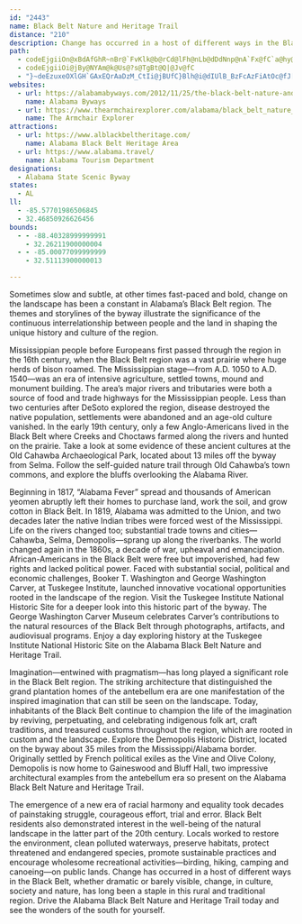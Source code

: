 ```yaml
---
id: "2443"
name: Black Belt Nature and Heritage Trail
distance: "210"
description: Change has occurred in a host of different ways in the Black Belt region of Alabama, but one way or another, whether dramatic or barely visible, change--in culture, society and nature--has long been a staple in this decidedly rural and outwardly traditional region.
path:
  - codeEjgiiOn@xBdAfGhR~nBr@`FvKlk@b@rCd@lFh@nLb@dDdNnp@nA`Fx@fC`a@hy@fBlCrAzAtMdNnBfCfCfEhBxErAhFhCfOrDfQpLbr@x@`F|@`IdBtKpFtZjG~^~AbGj@dB~AfDp@bAdUzZjIvLpWn]tAvBbDnGdP|c@|O~ZvHvObGfK``@pf@pT|[xBzD~R~b@~B~FpAbElDhOdAlH|B`SvG~a@E^jAfJv@nIdAfHrRbx@lId\lBfEhCbExt@jr@|CrDxBlD|BdFx@tB~Rrm@fEhNpIx[~ArIn@xEr@rI~@|SHLIxK[|FgAnMcCxSyDvWqIxb@_Mrk@yApIe@fE]|FKtKh@vL~@xIxBhKhBxFnBxE`CrExXdd@fBbD|CpHnArDdAvDzB~K~@tH`@`GRdFBzI_@hKs@jIiAnIaJfh@cBtKm@fGyCdc@u@lImD|YsAnIy@rDsA`FqBtGsRxe@aHxR{YpaAcJpYqD~LsV`~@mAxEy@hEuAnMm@hMqJrvD_@~ESrAg@jBt@l@Dj@k@dWCfDXrHb@fF`AdGnL|i@xAfGtDxL~DhKrDdIvHbNllBrpClDtG`BdERlAl@rAnAlFbRrdA~AfK^~DrBx[^xINje@XnGv@dGlPd`Af@hFTzKIlCYpCqLnd@YpBK`B?xCx@`QFhNeB|bBClJL|Id@nJr@dIzIbn@zB|Tn@bD|@tCpItSh@lBx@pELtAF~CSlFk@`E_@zA{Zt~@u@dCYnBSzFExK^`tAb@bEfEjRJz@kRfG{@^kBfBwB`GsE`OyD`KwDfIko@`sA}@xB{@lEYlHe@dROdc@Zdl@CdMPfi@xAzkCtAKb@_@tBsCfAe@hDs@rSsAbHqAbME|HbAvJ`Chr@b[lf@lUfNdGfFlCdMlFtZfNxBlArMrFx[nOz[vNhFdDlDdDlE|G|AdDjA~CfAlEx@lF`@rFNlFBzpC^~h@?bM^|z@B`TXfa@HhWc@d`Ah@d`Az@rfAO`KU~DmDd`@}@bKLd@o@tHqDp_@fDdAjKxFrR|KzBdAvAd@~W`G~IdAlDLvG[fEKp@Rf@d@nAnHb@lFJ`@TpNl@dRbB~[fKbeBxAtXlBlZ^lI`IbsAlIvjA\lEx@hHpJlh@~@`GXfDZxGBrGiA~[IfDBfFVdEzFfe@j@~DlBdHpC`Gr]fj@n@lA`BdEnA`Fl@`FxBzd@~@fLrAhJxAvHvAhFja@tpAtNpc@hBdErRz_@xWvi@rBlFjO`c@|AlErCrKbArGh@pFZrFNxFRnW`@lnCg@ftArCnkADxIwDleACnFXlFnMj~@h@jF^lFNrFd@zoARfM|@rUh@dJhBdUzOpfB^lFl@|MNpFFpUp@lvD]fJk@fF}@fF{Z`sA_A`F_@xC[~Hb@|x@CnFMlFuP~rCi@bFy@`Fg\|gBgF|YaEjSu@lCcApBeLtQqAlC}@zCe@~Bie@dtCyA|KYvAwH|m@y@xFg@lB{AtEsBdEgCrDc|@jiAmEhGaDzFuCpHyAtEqEfScJld@aBfJeAhJ_A`LYxFi@nP_BtcA]vFiA`HcF|QyCtMcAnF}B~Om[zrDs@dEyAfFe`@xeAsAhFo@vE}PxmDa@`E]~A_@xAqArDmAzBsBrC{[j]yb@df@c_BfuBmFfHcC`EmD`HwCrH_h@v|AqF|QyNzk@{@pCwBfFuBlDsDrEwEfEeGlD_DjAqEfA{t@nNmm@~Lwv@bOgIjBwDtAujAdk@uBTaLJ_vAf@?~BVxFD|r@OpHObDi@pGD`@wD`b@y@~NsD`eAK\oOlkEgBnc@u@rVu@fPcNryDu@pQs@lHk@fEs@~D}Sr{@eBrH}AdI_AhG]tDe@dMHhNpLdlFL~Nn@|vBNzIb@lHt@fHbJni@|AjKx@nKN|G?xKU|Z?|PbBnqHD|s@ZdhCvAxdJ_@`JaAfHyWhsAoA~Gg@`Ek@tKeAfh@wG~cCm@rK_@rCe@jCwBbIqJnWsBrGeAbG_@rFMxJHh~AEpPDj@?pSbDneFHnm@Xp`@E~BSdAu@zBmA`CaNbTmEjHaBzDeArDiAfHuKb|AwJxxCMlAu@xFi@tB_CzNiBzHwArEwZvz@uAjEgAhE{A~Iq@nFc@fH_TruEi@tE_BfIoB~HmBxFuQ~f@sBhFiBpDyAlCmDtEa\p^sChDqCbEiE|HsVvh@kMxXip@veBoWzr@mC`IcCbIyCrLqJjb@iExT{BdOsBnQiAvN{@pR}@h_@IbI?bd@Rxx@JpeAEtE_@jIi@vFo@jFaCrO[vDExBDfGXjEb@fD~AnHlG`W~BnL`Ffc@lCnYjJvx@^rDZfFjGveBNxGN|L?nNs@fgAuBjeBJxF\fD`@rBhAdE`AtB|K`TZRxKtSfn@xmAfKpR~Ob\`DzFfJhOnJzN|Z~f@Ff@nXrd@hCpFrBzEfC|H`B~FnHb[bCnJdf@dqBzc@noBzP~jA~Ohx@xDvSfh@piC\lCj@nBNpBDdC[|H}@xH_@~BgArD{eA`qCgF`PuAtFqBfLq@`Gs@zIc@zL}DrxEBlAIlFe@lIs@rHsAbJia@ztBkN`u@_@fDS`GBjDNlD^fDl@fDdfAryEjKdd@jAnGv@zF\pFJ`MHpz@GbGU`Go@vHuAhJkHnZ}AbIeAlIo@nLIdGcAdmED`GVbGdAjLlBzKpt@z~C|@pEzIt_@bBjKhB`U~@vQNxIXja@TtGRjChCdX|AvNxBrN`Ixe@x@xFpI|{@|Al\hG``BlCn\t@jLZzKjAtj@GxIOhDk@zFcAvFwGpY}CzNcE~PsArIyAzQgF`u@oBj\iCjWqB`KwBtOeEvTo@rE_Idd@aBzIiAzEyAzEgBrEeSre@qC`IeDzLqGhX}BnIsBjJKlB?dAd@|D|BpFGfCk@zDhAdJ
  - codeEjgiiOi@jBy@NYAm@k@Us@?s@TgBt@Q|@Jv@fC
  - "}~deEzuxeOXlGH`GAxEQrAaDzM_CtIi@jBUfC}Blh@i@dIUlB_BzFcAzFiAtOc@fJ[tNOnMJd@eAnp@VpDx@zFx@nCp@bDhJj]zBdKpA`I`AbHbK~aAlBvNhAxGr@tFh@`GTxF?fOCdOQrE}AlNsCtUm@lGk@`KiCrz@?pDXhFNpAnB|KnPbz@xPb|@lB|LdAjIhB|ShNdfBHlDY~HwIpt@gAtK_@tFU~K@nIfAp^^xHt@bIx@`GfWfmAhBzJ^hDTpFr@vh@XfFrPtfAbHva@lF|]XbGLnu@C`OHnG`@|Ex@rFnSl~@z@pFt@fIXvFTx`@R~KtAl[Lpj@JbJfJtyB\\dF^~CtAbJpHvb@hErb@fAtNn@zPNhQGzFk@zSuB~ZWnIAdDRnp@ZvTbB|u@DfNKbXFhEjC~r@TlJCl`@l@rm@b@|I~Bb^xEd}@nDts@lJ~gBt@fH|@hGjPb_AxM|}@nAxG~Pdw@n@rENjEOhDUbBmAhEoVtn@aFdN}ChGiBrEoC`JcCvMu@xCkZjdAwA`H_AxJo@zE}GjWmBzLub@z_Bi@fEShEb@xPChF_@~DcAnEyDdOeDpI}Jh`@yBfJuAhJo@~Cu~@xsDka@~aB_@l@iBxG"
websites:
  - url: https://alabamabyways.com/2012/11/25/the-black-belt-nature-and-heritage-trail/
    name: Alabama Byways
  - url: https://www.thearmchairexplorer.com/alabama/black_belt_nature_trail.php
    name: The Armchair Explorer
attractions:
  - url: https://www.alblackbeltheritage.com/
    name: Alabama Black Belt Heritage Area
  - url: https://www.alabama.travel/
    name: Alabama Tourism Department
designations:
  - Alabama State Scenic Byway
states:
  - AL
ll:
  - -85.57701986506845
  - 32.46850926626456
bounds:
  - - -88.40328999999991
    - 32.26211900000004
  - - -85.00077099999999
    - 32.51113900000013

---
```


Sometimes slow and subtle, at other times fast-paced and bold, change on the landscape has been a constant in Alabama’s Black Belt region. The themes and storylines of the byway illustrate the significance of the continuous interrelationship between people and the land in shaping the unique history and culture of the region.

Mississippian people before Europeans first passed through the region in the 16th century, when the Black Belt region was a vast prairie where huge herds of bison roamed. The Mississippian stage—from A.D. 1050 to A.D. 1540—was an era of intensive agriculture, settled towns, mound and monument building. The area’s major rivers and tributaries were both a source of food and trade highways for the Mississippian people. Less than two centuries after DeSoto explored the region, disease destroyed the native population, settlements were abandoned and an age-old culture vanished. In the early 19th century, only a few Anglo-Americans lived in the Black Belt where Creeks and Choctaws farmed along the rivers and hunted on the prairie. Take a look at some evidence of these ancient cultures at the Old Cahawba Archaeological Park, located about 13 miles off the byway from Selma. Follow the self-guided nature trail through Old Cahawba’s town commons, and explore the bluffs overlooking the Alabama River.

Beginning in 1817, “Alabama Fever” spread and thousands of American yeomen abruptly left their homes to purchase land, work the soil, and grow cotton in Black Belt. In 1819, Alabama was admitted to the Union, and two decades later the native Indian tribes were forced west of the Mississippi. Life on the rivers changed too; substantial trade towns and cities—Cahawba, Selma, Demopolis—sprang up along the riverbanks. The world changed again in the 1860s, a decade of war, upheaval and emancipation. African-Americans in the Black Belt were free but impoverished, had few rights and lacked political power. Faced with substantial social, political and economic challenges, Booker T. Washington and George Washington Carver, at Tuskegee Institute, launched innovative vocational opportunities rooted in the landscape of the region. Visit the Tuskegee Institute National Historic Site for a deeper look into this historic part of the byway. The George Washington Carver Museum celebrates Carver’s contributions to the natural resources of the Black Belt through photographs, artifacts, and audiovisual programs. Enjoy a day exploring history at the Tuskegee Institute National Historic Site on the Alabama Black Belt Nature and Heritage Trail.

Imagination—entwined with pragmatism—has long played a significant role in the Black Belt region. The striking architecture that distinguished the grand plantation homes of the antebellum era are one manifestation of the inspired imagination that can still be seen on the landscape. Today, inhabitants of the Black Belt continue to champion the life of the imagination by reviving, perpetuating, and celebrating indigenous folk art, craft traditions, and treasured customs throughout the region, which are rooted in custom and the landscape.  Explore the Demopolis Historic District, located on the byway about 35 miles from the Mississippi/Alabama border. Originally settled by French political exiles as the Vine and Olive Colony, Demopolis is now home to Gaineswood and Bluff Hall, two impressive architectural examples from the antebellum era so present on the Alabama Black Belt Nature and Heritage Trail.

The emergence of a new era of racial harmony and equality took decades of painstaking struggle, courageous effort, trial and error. Black Belt residents also demonstrated interest in the well-being of the natural landscape in the latter part of the 20th century. Locals worked to restore the environment, clean polluted waterways, preserve habitats, protect threatened and endangered species, promote sustainable practices and encourage wholesome recreational activities—birding, hiking, camping and canoeing—on public lands. Change has occurred in a host of different ways in the Black Belt, whether dramatic or barely visible, change, in culture, society and nature, has long been a staple in this rural and traditional region. Drive the Alabama Black Belt Nature and Heritage Trail today and see the wonders of the south for yourself.
